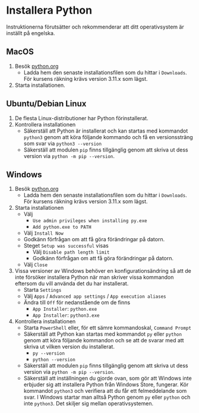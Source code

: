 # Installera Python

Instruktionerna förutsätter och rekommenderar att ditt operativsystem är inställt på engelska.

## MacOS

1. Besök [python.org][1]
    - Ladda hem den senaste installationsfilen som du hittar i `Downloads`. För kursens räkning krävs version 3.11.x som lägst.
2. Starta installationen.

## Ubuntu/Debian Linux

1. De flesta Linux-distributioner har Python förinstallerat.
2. Kontrollera installationen
   - Säkerställ att Python är installerat och kan startas med kommandot `python3` genom att köra följande kommando och få en versionssträng som svar via `python3 --version`
   - Säkerställ att modulen `pip` finns tillgänglig genom att skriva ut dess version via `python -m pip --version`.

## Windows

1. Besök [python.org][1]
    - Ladda hem den senaste installationsfilen som du hittar i `Downloads`. För kursens räkning krävs version 3.11.x som lägst.
2. Starta installationen
    - Välj
        - `Use admin privileges when installing py.exe`
        - `Add python.exe to PATH`
    - Välj `Install Now`
    - Godkänn förfrågan om att få göra förändringar på datorn.
    - Steget `Setup was successful` visas
        - Välj `Disable path length limit`
        - Godkänn förfrågan om att få göra förändringar på datorn.
    - Välj `Close`
3. Vissa versioner av Windows behöver en konfigurationsändring så att de inte försöker installera Python när man skriver vissa kommandon eftersom du vill använda det du har installerat.
    - Starta `Settings`
    - Välj `Apps` / `Advanced app settings` / `App execution aliases`
    - Ändra till `Off` för nedanstående om de finns
        - `App Installer`: `python.exe`
        - `App Installer`: `python3.exe`
4. Kontrollera installationen
    - Starta `PowerShell` eller, för ett sämre kommandoskal, `Command Prompt`
    - Säkerställ att Python kan startas med kommandot `py` eller `python` genom att köra följande kommandon och se att de svarar med att skriva ut vilken version du installerat.
        - `py --version`
        - `python --version`
    - Säkerställ att modulen `pip` finns tillgänglig genom att skriva ut dess version via `python -m pip --version`.
    - Säkerställ att inställningen du gjorde ovan, som gör att Windows inte erbjuder sig att installera Python från Windows Store, fungerar. Kör kommandot `python3` och verifiera att du får ett felmeddelande som svar. I Windows startar man alltså Python genom `py` eller `python` och inte `python3`. Det skiljer sig mellan operativsystemen.

[1]: https://www.python.org/
